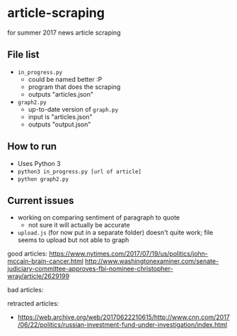 # article-scraping
for summer 2017 news article scraping

## File list
* ```in_progress.py```
  * could be named better :P
  * program that does the scraping
  * outputs "articles.json"
* ```graph2.py```
  * up-to-date version of ```graph.py```
  * input is "articles.json"
  * outputs "output.json"

## How to run
* Uses Python 3
* ```python3 in_progress.py [url of article]```
* ```python graph2.py```

## Current issues
* working on comparing sentiment of paragraph to quote
  * not sure it will actually be accurate
* ```upload.js``` (for now put in a separate folder) doesn't quite work; file seems to upload but not able to graph

good articles:
https://www.nytimes.com/2017/07/19/us/politics/john-mccain-brain-cancer.html
http://www.washingtonexaminer.com/senate-judiciary-committee-approves-fbi-nominee-christopher-wray/article/2629199

bad articles:


retracted articles:
* https://web.archive.org/web/20170622210615/http://www.cnn.com/2017/06/22/politics/russian-investment-fund-under-investigation/index.html
